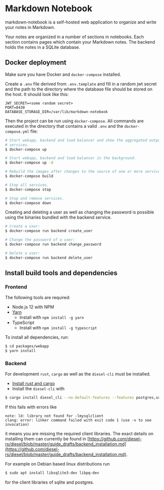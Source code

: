 # Markdown Notebook

markdown-notebook is a self-hosted web application to organize and write your
notes in Markdown.

Your notes are organized in a number of sections in notebooks. Each
section contains pages which contain your Markdown notes. The backend holds the
notes in a SQLite database.

## Docker deployment

Make sure you have Docker and `docker-compose` installed.

Create a `.env` file derived from `.env.template` and fill in a random jwt
secret and the path to the directory where the database file should be stored on
the host. It should look like this:

```dotenv
JWT_SECRET=<some random secret>
PORT=8430
DATABASE_STORAGE_DIR=/var/lib/markdown-notebook
```

Then the project can be run using `docker-compose`. All commands are executed
in the directory that contains a valid `.env` and the `docker-compose.yml` file:

```bash
# Start webapp, backend and load balancer and show the aggregated output of all
# services.
$ docker-compose up

# Start webapp, backend and load balancer in the background.
$ docker-compose up -d

# Rebuild the images after changes to the source of one or more services.
$ docker-compose build

# Stop all services.
$ docker-compose stop

# Stop and remove services.
$ docker-compose down
```

Creating and deleting a user as well as changing the password is possible using
the binaries bundled with the backend service.

```bash
# Create a user:
$ docker-compose run backend create_user

# Change the password of a user:
$ docker-compose run backend change_password

# Delete a user:
$ docker-compose run backend delete_user
```

## Install build tools and dependencies

### Frontend

The following tools are required:

- Node.js 12 with NPM
- [Yarn](https://yarnpkg.com/getting-started/install)
  - Install with `npm install -g yarn`
- TypeScript
  - Install with `npm install -g typescript`

To install all dependencies, run:

```bash
$ cd packages/webapp
$ yarn install
```

### Backend

For development `rust`, `cargo` as well as the `diesel-cli` must be
installed.

- [Install rust and cargo](https://www.rust-lang.org/learn/get-started)
- Install the `diesel-cli` with

```bash
$ cargo install diesel_cli --no-default-features --features postgres,sqlite
```

If this fails with errors like

```
note: ld: library not found for -lmysqlclient
clang: error: linker command failed with exit code 1 (use -v to see invocation)
```

it means you are missing the required client libraries. The exact details on
installing them can currently be found in [https://github.com/diesel-rs/diesel/blob/master/guide_drafts/backend_installation.md](https://github.com/diesel-rs/diesel/blob/master/guide_drafts/backend_installation.md).

For example on Debian based linux distributions run

```bash
$ sudo apt install libsqlite3-dev libpq-dev
```

for the client libraries of sqlite and postgres.

